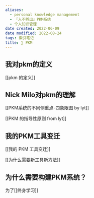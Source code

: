 ```yaml
---
aliases:
  - personal knowledge management
  - 『入不孵出』PKM系统
  - 个人知识管理
date created: 2022-06-09
date modified: 2022-08-24
tags: 索引笔记
title: ∑ PKM
---
```


## 我对pkm的定义

[[pkm 的定义]]

## Nick Milo对pkm的理解

[[PKM系统的不同侧重点-四象限图 by lyt]]

[[PKM 的指导性原则 from lyt]]

## 我的PKM工具变迁

[[我的 PKM 工具变迁]]

[[为什么需要新工具新方法]]

## 为什么需要构建PKM系统？

为了[[终身学习]]
